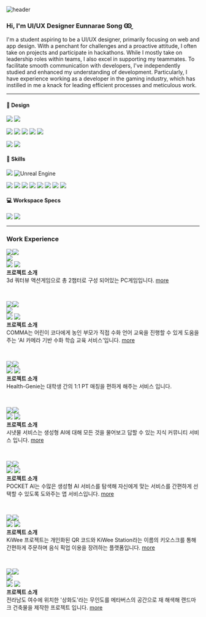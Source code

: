 ![header](https://capsule-render.vercel.app/api?type=waving&color=0:FFF0E1,100:FFA2B2&height=300&section=header&text=Eunnarae%20Song&fontSize=50&fontColor=FFFFFF&animation=fadeIn&fontAlignY=40)

### Hi, I'm UI/UX Designer Eunnarae Song Ꙭ̮
I'm a student aspiring to be a UI/UX designer, primarily focusing on web and app design. With a penchant for challenges and a proactive attitude, I often take on projects and participate in hackathons. While I mostly take on leadership roles within teams, I also excel in supporting my teammates. To facilitate smooth communication with developers, I've independently studied and enhanced my understanding of development. Particularly, I have experience working as a developer in the gaming industry, which has instilled in me a knack for leading efficient processes and meticulous work.

- - -

#### 🎨 Design
<!-- 프로토타입 -->
![](https://img.shields.io/badge/Figma-F24E1E?style=for-the-badge&logo=figma&logoColor=white)  ![](https://img.shields.io/badge/Proto.io-161637?style=for-the-badge&logo=proto.io&logoColor=00e5ff)
<!-- 어도비 -->
![](https://img.shields.io/badge/Adobe%20Photoshop-31A8FF?style=for-the-badge&logo=Adobe%20Photoshop&logoColor=black) ![](https://img.shields.io/badge/Adobe%20Illustrator-FF9A00?style=for-the-badge&logo=adobe%20illustrator&logoColor=white) ![](https://img.shields.io/badge/Adobe%20XD-470137?style=for-the-badge&logo=Adobe%20XD&logoColor=#FF61F6) ![](https://img.shields.io/badge/Adobe%20after%20affects-CF96FD?style=for-the-badge&logo=Adobe%20after%20effects&logoColor=393665) ![](https://img.shields.io/badge/Adobe%20Premiere%20Pro-9999FF?style=for-the-badge&logo=Adobe%20Premiere%20Pro&logoColor=white)
<!-- 영상, 3d -->
![](https://img.shields.io/badge/blender-%23F5792A.svg?style=for-the-badge&logo=blender&logoColor=white) ![](https://img.shields.io/badge/Behance-0054F7?style=for-the-badge&logo=behance&logoColor=white) 

#### 🚀 Skills
<!-- Game -->
![](https://img.shields.io/badge/Unity-100000?style=for-the-badge&logo=unity&logoColor=white) ![Unreal Engine](https://img.shields.io/badge/unrealengine-%23313131.svg?style=for-the-badge&logo=unrealengine&logoColor=white)
<!-- Coding-->
![](https://img.shields.io/badge/HTML-239120?style=for-the-badge&logo=html5&logoColor=white) ![](https://img.shields.io/badge/CSS-239120?&style=for-the-badge&logo=css3&logoColor=white) ![](https://img.shields.io/badge/JavaScript-F7DF1E?style=for-the-badge&logo=JavaScript&logoColor=white) ![](https://img.shields.io/badge/Java-ED8B00?style=for-the-badge&logo=openjdk&logoColor=white) ![](https://img.shields.io/badge/C%23-239120?style=for-the-badge&logo=c-sharp&logoColor=white) ![](https://img.shields.io/badge/C%2B%2B-00599C?style=for-the-badge&logo=c%2B%2B&logoColor=white) ![](https://img.shields.io/badge/p5%20js-ED225D?style=for-the-badge&logo=p5dotjs&logoColor=white) ![](https://img.shields.io/badge/MySQL-00000F?style=for-the-badge&logo=mysql&logoColor=white)

#### 💻 Workspace Specs
![](https://img.shields.io/badge/Apple-MacBook_Pro_2021-999999?style=for-the-badge&logo=apple&logoColor=white) ![](https://img.shields.io/badge/Intel-Core_i7_10th-0071C5?style=for-the-badge&logo=intel&logoColor=white)

- - -

### Work Experience
![](https://img.shields.io/badge/2024.03~-6B6B6B?style=for-the-badge&logo=eee&logoColor=000)![](https://img.shields.io/badge/Sophia%20Game%20Project-F1F1F1?style=for-the-badge&logo=eee&logoColor=000)
</br>
![](https://img.shields.io/badge/🏅-PlayX4%20참가%20게임%20개발팀%20선정-blue)
</br>
![](https://img.shields.io/badge/💡%20UI기획:%2050-5DBF4D) ![](https://img.shields.io/badge/🎨%20UI디자인:%20100-FF8E8E)
</br>
**프로젝트 소개**
</br>
3d 쿼터뷰 액션게임으로 총 2챕터로 구성 되어있는 PC게임입니다. <a href="https://game.naver.com/lounge/GEAR_HEART/home">more</a>

</br>

![](https://img.shields.io/badge/2023.12~-6B6B6B?style=for-the-badge&logo=eee&logoColor=000)![](https://img.shields.io/badge/COMMA%20Service-F1F1F1?style=for-the-badge&logo=eee&logoColor=000)
</br>
![](https://img.shields.io/badge/🏅-Solution%20Challenge%20Global%20Top%20100%20선정-blue)
</br>
![](https://img.shields.io/badge/💡%20기획:%2050-5DBF4D) ![](https://img.shields.io/badge/🎨%20UI/UX디자인:%20100-FF8E8E)
</br>
**프로젝트 소개**
</br>
COMMA는 어린이 코다에게 농인 부모가 직접 수화 언어 교육을 진행할 수 있게 도움을 주는 ‘AI 카메라 기반 수화 학습 교육 서비스’입니다. <a href="https://github.com/COM-MA">more</a>

</br>

![](https://img.shields.io/badge/2023.05~-6B6B6B?style=for-the-badge&logo=eee&logoColor=000)![](https://img.shields.io/badge/Health%20Genie%20Service-F1F1F1?style=for-the-badge&logo=eee&logoColor=000)
</br>
![](https://img.shields.io/badge/💡%20기획:%2020-5DBF4D) ![](https://img.shields.io/badge/🎨%20UI/UX디자인:%20100-FF8E8E)
</br>
**프로젝트 소개**
</br>
Health-Genie는 대학생 간의 1:1 PT 매칭을 편하게 해주는 서비스 입니다.

</br>

![](https://img.shields.io/badge/2023.11~12-6B6B6B?style=for-the-badge&logo=eee&logoColor=000)![](https://img.shields.io/badge/시냇물:%20생성형%20AI에%20대해%20모든%20것을%20물어봐요!-F1F1F1?style=for-the-badge&logo=eee&logoColor=000)
</br>
![](https://img.shields.io/badge/💡%20기획:%2040-5DBF4D) ![](https://img.shields.io/badge/🎨%20UI/UX디자인:%20100-FF8E8E)
</br>
**프로젝트 소개**
</br>
시냇물 서비스는 생성형 AI에 대해 모든 것을 물어보고 답할 수 있는 지식 커뮤니티 서비스 입니다. <a href="https://www.behance.net/gallery/187349177/AI-">more</a>

</br>

![](https://img.shields.io/badge/2023.09~10-6B6B6B?style=for-the-badge&logo=eee&logoColor=000)![](https://img.shields.io/badge/내%20손%20안의%20AI%20가이드:%20POCKET%20AI-F1F1F1?style=for-the-badge&logo=eee&logoColor=000)
</br>
![](https://img.shields.io/badge/💡%20기획:%2040-5DBF4D) ![](https://img.shields.io/badge/🎨%20UI/UX디자인:%2070-FF8E8E)
</br>
**프로젝트 소개**
</br>
POCKET AI는 수많은 생성형 AI 서비스를 탐색해 자신에게 맞는 서비스를 간편하게 선택할 수 있도록 도와주는 앱 서비스입니다.  <a href="https://www.behance.net/gallery/187349025/POCKET-AI-AI-">more</a>

</br>

![](https://img.shields.io/badge/2023.09~10-6B6B6B?style=for-the-badge&logo=eee&logoColor=000)![](https://img.shields.io/badge/KiWee%20Project-F1F1F1?style=for-the-badge&logo=eee&logoColor=000)
</br>
![](https://img.shields.io/badge/💡%20기획:%2030-5DBF4D) ![](https://img.shields.io/badge/🎨%20UI/UX디자인:%20100-FF8E8E)
</br>
**프로젝트 소개**
</br>
KiWee 프로젝트는 개인화된 QR 코드와 KiWee Station라는 이름의 키오스크를 통해 간편하게 주문하며 음식 픽업 이용을 장려하는 플랫폼입니다.  <a href="https://github.com/no-ikjun/kiwee-app">more</a>

</br>

![](https://img.shields.io/badge/2023.09~10-6B6B6B?style=for-the-badge&logo=eee&logoColor=000)![](https://img.shields.io/badge/Memory%20Cell%20(Meta%20Island%20Project)-F1F1F1?style=for-the-badge&logo=eee&logoColor=000)
</br>
![](https://img.shields.io/badge/🏅-파이널%20그룹%20최종%207팀%20당선-blue)
</br>
![](https://img.shields.io/badge/💡%20기획:%2030-5DBF4D) ![](https://img.shields.io/badge/🎨%20컨셉%20아트%20디자인:%2050-FF8E8E)
</br>
**프로젝트 소개**
</br>
전라남도 여수에 위치한 '상화도'라는 무인도를 메타버스의 공간으로 재 해색해 랜드마크 건축물을 제작한 프로젝트 입니다. <a href="https://sites.google.com/view/meta-island/home">more</a>
<!--
**eunarae/eunarae** is a ✨ _special_ ✨ repository because its `README.md` (this file) appears on your GitHub profile.

Here are some ideas to get you started:

- 🔭 I’m currently working on ...
- 🌱 I’m currently learning ...
- 👯 I’m looking to collaborate on ...
- 🤔 I’m looking for help with ...
- 💬 Ask me about ...
- 📫 How to reach me: ...
- 😄 Pronouns: ...
- ⚡ Fun fact: ...
-->
